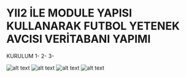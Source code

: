 # YII2 İLE MODULE YAPISI KULLANARAK FUTBOL YETENEK AVCISI VERİTABANI YAPIMI

KURULUM
1-
2-
3-

![alt text](https://i.imgur.com/DCeIvcE.png)
![alt text](https://i.imgur.com/ESAitNT.png)
![alt text](https://i.imgur.com/PN5D02i.png)
![alt text](https://i.imgur.com/oP5hjGR.png)
